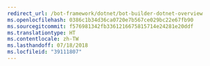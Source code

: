 ```yaml
---
redirect_url: /bot-framework/dotnet/bot-builder-dotnet-overview
ms.openlocfilehash: 0386c1b34d36ca0720e7b567ce029bc22e67fb90
ms.sourcegitcommit: f576981342fb3361216675815714e24281e20ddf
ms.translationtype: HT
ms.contentlocale: zh-TW
ms.lasthandoff: 07/18/2018
ms.locfileid: "39111807"
---
```

